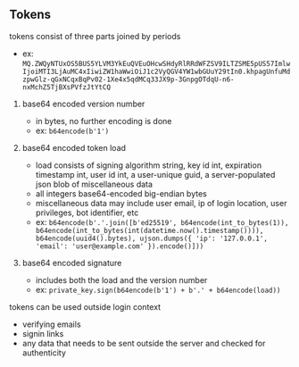 ## Tokens

tokens consist of three parts joined by periods
- ex: `MQ.ZWQyNTUxOS5BUS5YLVM3YkEuQVEuOHcwSHdyRlRRdWFZSV9ILTZSME5pUS57ImlwIjoiMTI3LjAuMC4xIiwiZW1haWwiOiJ1c2VyQGV4YW1wbGUuY29tIn0.khpagUnfuMdzpwGlz-qGxNCqxBqPv02-1Xe4x5qdMCq33JX9p-3GnpgOTdqU-n6-nxMchZ5TjBXsPVfzJtYtCQ`


1. base64 encoded version number
	- in bytes, no further encoding is done
	- ex: `b64encode(b'1')`

2. base64 encoded token load
	- load consists of signing algorithm string, key id int, expiration timestamp int, user id int, a user-unique guid, a server-populated json blob of miscellaneous data
	- all integers base64-encoded big-endian bytes
	- miscellaneous data may include user email, ip of login location, user privileges, bot identifier, etc
	- ex: `b64encode(b'.'.join([b'ed25519', b64encode(int_to_bytes(1)), b64encode(int_to_bytes(int(datetime.now().timestamp()))), b64encode(uuid4().bytes), ujson.dumps({ 'ip': '127.0.0.1', 'email': 'user@example.com' }).encode()]))`

3. base64 encoded signature
	- includes both the load and the version number
	- ex: `private_key.sign(b64encode(b'1') + b'.' + b64encode(load))`


tokens can be used outside login context  
- verifying emails
- signin links
- any data that needs to be sent outside the server and checked for authenticity
